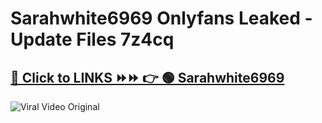 
 # Sarahwhite6969 Onlyfans Leaked - Update Files 7z4cq

## <h2><a href="https://clipsfans.com/Sarahwhite6969&ref=git">🔗 Click to LINKS ⏩⏩ 👉 🟢 Sarahwhite6969 </a></h2>

<a href="https://clipsfans.com/Sarahwhite6969&ref=git" rel="nofollow" data-target="animated-image.originalLink"><img src="https://i.ibb.co.com/xMMVF88/686577567.gif" alt="Viral Video Original" style="max-width: 100%; display: inline-block;" data-target="animated-image.originalImage"></a>

